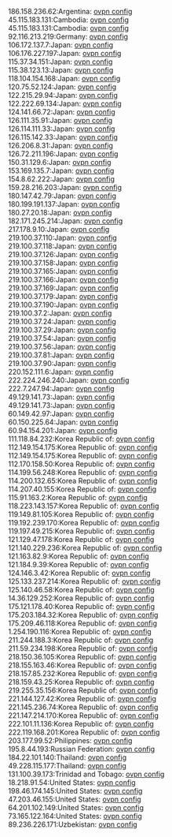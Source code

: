 186.158.236.62:Argentina: [ovpn config](vpn/186_158_236_62.ovpn)  
45.115.183.131:Cambodia: [ovpn config](vpn/45_115_183_131.ovpn)  
45.115.183.131:Cambodia: [ovpn config](vpn/45_115_183_131.ovpn)  
92.116.213.219:Germany: [ovpn config](vpn/92_116_213_219.ovpn)  
106.172.137.7:Japan: [ovpn config](vpn/106_172_137_7.ovpn)  
106.176.227.197:Japan: [ovpn config](vpn/106_176_227_197.ovpn)  
115.37.34.151:Japan: [ovpn config](vpn/115_37_34_151.ovpn)  
115.38.123.13:Japan: [ovpn config](vpn/115_38_123_13.ovpn)  
118.104.154.168:Japan: [ovpn config](vpn/118_104_154_168.ovpn)  
120.75.52.124:Japan: [ovpn config](vpn/120_75_52_124.ovpn)  
122.215.29.94:Japan: [ovpn config](vpn/122_215_29_94.ovpn)  
122.222.69.134:Japan: [ovpn config](vpn/122_222_69_134.ovpn)  
124.141.66.72:Japan: [ovpn config](vpn/124_141_66_72.ovpn)  
126.111.35.91:Japan: [ovpn config](vpn/126_111_35_91.ovpn)  
126.114.111.33:Japan: [ovpn config](vpn/126_114_111_33.ovpn)  
126.115.142.33:Japan: [ovpn config](vpn/126_115_142_33.ovpn)  
126.206.8.31:Japan: [ovpn config](vpn/126_206_8_31.ovpn)  
126.72.211.196:Japan: [ovpn config](vpn/126_72_211_196.ovpn)  
150.31.129.6:Japan: [ovpn config](vpn/150_31_129_6.ovpn)  
153.169.135.7:Japan: [ovpn config](vpn/153_169_135_7.ovpn)  
154.8.62.222:Japan: [ovpn config](vpn/154_8_62_222.ovpn)  
159.28.216.203:Japan: [ovpn config](vpn/159_28_216_203.ovpn)  
180.147.42.79:Japan: [ovpn config](vpn/180_147_42_79.ovpn)  
180.199.191.137:Japan: [ovpn config](vpn/180_199_191_137.ovpn)  
180.27.20.18:Japan: [ovpn config](vpn/180_27_20_18.ovpn)  
182.171.245.214:Japan: [ovpn config](vpn/182_171_245_214.ovpn)  
217.178.9.10:Japan: [ovpn config](vpn/217_178_9_10.ovpn)  
219.100.37.110:Japan: [ovpn config](vpn/219_100_37_110.ovpn)  
219.100.37.118:Japan: [ovpn config](vpn/219_100_37_118.ovpn)  
219.100.37.126:Japan: [ovpn config](vpn/219_100_37_126.ovpn)  
219.100.37.158:Japan: [ovpn config](vpn/219_100_37_158.ovpn)  
219.100.37.165:Japan: [ovpn config](vpn/219_100_37_165.ovpn)  
219.100.37.166:Japan: [ovpn config](vpn/219_100_37_166.ovpn)  
219.100.37.169:Japan: [ovpn config](vpn/219_100_37_169.ovpn)  
219.100.37.179:Japan: [ovpn config](vpn/219_100_37_179.ovpn)  
219.100.37.190:Japan: [ovpn config](vpn/219_100_37_190.ovpn)  
219.100.37.2:Japan: [ovpn config](vpn/219_100_37_2.ovpn)  
219.100.37.24:Japan: [ovpn config](vpn/219_100_37_24.ovpn)  
219.100.37.29:Japan: [ovpn config](vpn/219_100_37_29.ovpn)  
219.100.37.54:Japan: [ovpn config](vpn/219_100_37_54.ovpn)  
219.100.37.56:Japan: [ovpn config](vpn/219_100_37_56.ovpn)  
219.100.37.81:Japan: [ovpn config](vpn/219_100_37_81.ovpn)  
219.100.37.90:Japan: [ovpn config](vpn/219_100_37_90.ovpn)  
220.152.111.6:Japan: [ovpn config](vpn/220_152_111_6.ovpn)  
222.224.246.240:Japan: [ovpn config](vpn/222_224_246_240.ovpn)  
222.7.247.94:Japan: [ovpn config](vpn/222_7_247_94.ovpn)  
49.129.141.73:Japan: [ovpn config](vpn/49_129_141_73.ovpn)  
49.129.141.73:Japan: [ovpn config](vpn/49_129_141_73.ovpn)  
60.149.42.97:Japan: [ovpn config](vpn/60_149_42_97.ovpn)  
60.150.225.64:Japan: [ovpn config](vpn/60_150_225_64.ovpn)  
60.94.154.201:Japan: [ovpn config](vpn/60_94_154_201.ovpn)  
111.118.84.232:Korea Republic of: [ovpn config](vpn/111_118_84_232.ovpn)  
112.149.154.175:Korea Republic of: [ovpn config](vpn/112_149_154_175.ovpn)  
112.149.154.175:Korea Republic of: [ovpn config](vpn/112_149_154_175.ovpn)  
112.170.158.50:Korea Republic of: [ovpn config](vpn/112_170_158_50.ovpn)  
114.199.56.248:Korea Republic of: [ovpn config](vpn/114_199_56_248.ovpn)  
114.200.132.65:Korea Republic of: [ovpn config](vpn/114_200_132_65.ovpn)  
114.207.40.155:Korea Republic of: [ovpn config](vpn/114_207_40_155.ovpn)  
115.91.163.2:Korea Republic of: [ovpn config](vpn/115_91_163_2.ovpn)  
118.223.143.157:Korea Republic of: [ovpn config](vpn/118_223_143_157.ovpn)  
119.149.81.105:Korea Republic of: [ovpn config](vpn/119_149_81_105.ovpn)  
119.192.239.170:Korea Republic of: [ovpn config](vpn/119_192_239_170.ovpn)  
119.197.49.215:Korea Republic of: [ovpn config](vpn/119_197_49_215.ovpn)  
121.129.47.178:Korea Republic of: [ovpn config](vpn/121_129_47_178.ovpn)  
121.140.229.236:Korea Republic of: [ovpn config](vpn/121_140_229_236.ovpn)  
121.163.82.9:Korea Republic of: [ovpn config](vpn/121_163_82_9.ovpn)  
121.184.9.39:Korea Republic of: [ovpn config](vpn/121_184_9_39.ovpn)  
124.146.3.42:Korea Republic of: [ovpn config](vpn/124_146_3_42.ovpn)  
125.133.237.214:Korea Republic of: [ovpn config](vpn/125_133_237_214.ovpn)  
125.140.46.58:Korea Republic of: [ovpn config](vpn/125_140_46_58.ovpn)  
14.36.129.252:Korea Republic of: [ovpn config](vpn/14_36_129_252.ovpn)  
175.121.178.40:Korea Republic of: [ovpn config](vpn/175_121_178_40.ovpn)  
175.203.184.32:Korea Republic of: [ovpn config](vpn/175_203_184_32.ovpn)  
175.209.46.118:Korea Republic of: [ovpn config](vpn/175_209_46_118.ovpn)  
1.254.190.116:Korea Republic of: [ovpn config](vpn/1_254_190_116.ovpn)  
211.244.188.3:Korea Republic of: [ovpn config](vpn/211_244_188_3.ovpn)  
211.59.234.198:Korea Republic of: [ovpn config](vpn/211_59_234_198.ovpn)  
218.150.36.105:Korea Republic of: [ovpn config](vpn/218_150_36_105.ovpn)  
218.155.163.46:Korea Republic of: [ovpn config](vpn/218_155_163_46.ovpn)  
218.157.85.232:Korea Republic of: [ovpn config](vpn/218_157_85_232.ovpn)  
218.159.43.25:Korea Republic of: [ovpn config](vpn/218_159_43_25.ovpn)  
219.255.35.156:Korea Republic of: [ovpn config](vpn/219_255_35_156.ovpn)  
221.144.127.42:Korea Republic of: [ovpn config](vpn/221_144_127_42.ovpn)  
221.145.236.74:Korea Republic of: [ovpn config](vpn/221_145_236_74.ovpn)  
221.147.214.170:Korea Republic of: [ovpn config](vpn/221_147_214_170.ovpn)  
222.101.11.136:Korea Republic of: [ovpn config](vpn/222_101_11_136.ovpn)  
222.119.168.201:Korea Republic of: [ovpn config](vpn/222_119_168_201.ovpn)  
203.177.99.52:Philippines: [ovpn config](vpn/203_177_99_52.ovpn)  
195.8.44.193:Russian Federation: [ovpn config](vpn/195_8_44_193.ovpn)  
184.22.101.140:Thailand: [ovpn config](vpn/184_22_101_140.ovpn)  
49.228.115.177:Thailand: [ovpn config](vpn/49_228_115_177.ovpn)  
131.100.39.173:Trinidad and Tobago: [ovpn config](vpn/131_100_39_173.ovpn)  
18.218.91.54:United States: [ovpn config](vpn/18_218_91_54.ovpn)  
198.46.174.145:United States: [ovpn config](vpn/198_46_174_145.ovpn)  
47.203.46.155:United States: [ovpn config](vpn/47_203_46_155.ovpn)  
64.201.102.149:United States: [ovpn config](vpn/64_201_102_149.ovpn)  
73.165.122.164:United States: [ovpn config](vpn/73_165_122_164.ovpn)  
89.236.226.171:Uzbekistan: [ovpn config](vpn/89_236_226_171.ovpn)  
